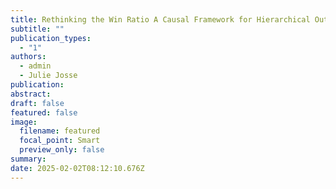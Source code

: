 ```yaml
---
title: Rethinking the Win Ratio A Causal Framework for Hierarchical Outcome Analysis
subtitle: ""
publication_types:
  - "1"
authors:
  - admin
  - Julie Josse
publication: 
abstract: 
draft: false
featured: false
image:
  filename: featured
  focal_point: Smart
  preview_only: false
summary:
date: 2025-02-02T08:12:10.676Z
---
```

